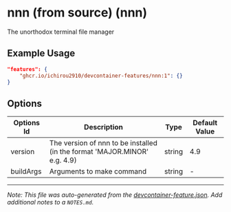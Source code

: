 
# nnn (from source) (nnn)

The unorthodox terminal file manager

## Example Usage

```json
"features": {
    "ghcr.io/ichirou2910/devcontainer-features/nnn:1": {}
}
```

## Options

| Options Id | Description | Type | Default Value |
|-----|-----|-----|-----|
| version | The version of nnn to be installed (in the format 'MAJOR.MINOR' e.g. 4.9) | string | 4.9 |
| buildArgs | Arguments to make command | string | - |



---

_Note: This file was auto-generated from the [devcontainer-feature.json](https://github.com/ichirou2910/devcontainer-features/blob/main/src/nnn/devcontainer-feature.json).  Add additional notes to a `NOTES.md`._
